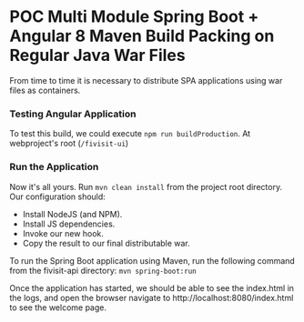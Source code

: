 # POC Multi Module Spring Boot + Angular 8 Maven Build Packing on Regular Java War Files
From time to time it is necessary to distribute SPA applications using war files as containers. 

### Testing Angular Application
To test this build, we could execute `npm run buildProduction`. At webproject's root (`/fivisit-ui`)

### Run the Application
Now it's all yours.
Run `mvn clean install` from the project root directory.
Our configuration should:
- Install NodeJS (and NPM).
- Install JS dependencies.
- Invoke our new hook.
- Copy the result to our final distributable war.

To run the Spring Boot application using Maven, run the following command from the fivisit-api directory:
`mvn spring-boot:run`

Once the application has started, we should be able to see the index.html in the logs, and open the browser navigate to http://localhost:8080/index.html to see the welcome page.
